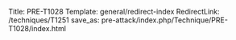 Title: PRE-T1028
Template: general/redirect-index
RedirectLink: /techniques/T1251
save_as: pre-attack/index.php/Technique/PRE-T1028/index.html